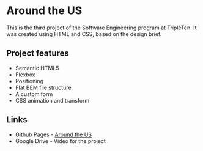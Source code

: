 # Around the US

This is the third project of the Software Engineering program at TripleTen. It was created using HTML and CSS, based on the design brief.

## Project features

- Semantic HTML5
- Flexbox
- Positioning
- Flat BEM file structure
- A custom form
- CSS animation and transform

## Links

- Github Pages - [Around the US](https://daft2drive.github.io/se_project_atus/)
- Google Drive - Video for the project
